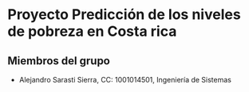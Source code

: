 # Proyecto Predicción de los niveles de pobreza en Costa rica
## Miembros del grupo
- Alejandro Sarasti Sierra, CC: 1001014501, Ingeniería de Sistemas
